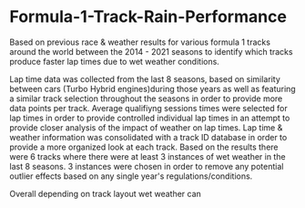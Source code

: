 # Formula-1-Track-Rain-Performance
Based on previous race & weather results for various formula 1 tracks around the world between the 2014 - 2021 seasons to identify which tracks produce faster lap times due to wet weather conditions.

Lap time data was collected from the last 8 seasons, based on similarity between cars (Turbo Hybrid engines)during those years as well as featuring a similar track selection throughout the seasons in order to provide more data points per track.
Average qualifiyng sessions times were selected for lap times in order to provide controlled individual lap times in an attempt to provide closer analysis of the impact of weather on lap times. 
Lap time & weather information was consolidated with a track ID database in order to provide a more organized look at each track. Based on the results there were 6 tracks where there were at least 3 instances of wet weather in the last 8 seasons. 3 instances were chosen in order to remove any potential outlier effects based on any single year's regulations/conditions. 

Overall depending on track layout wet weather can 
